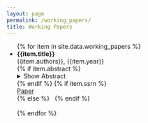 ```yaml
---
layout: page
permalink: /working_papers/
title: Working Papers
---
```


<ul class="listing">
{% for item in site.data.working_papers %}
	<li>
		<b>{{item.title}}</b><br/>
		{{item.authors}}, {{item.year}}<br/>
		<div class="link-buttons">
			{% if item.abstract %}
				<details>
	 			<summary class="color-button2" >Show Abstract</summary> <!--  -->
				<p class="abstract-open">{{item.abstract}}</p>
				</details>
			{% endif %}
			{% if item.ssrn %}
					<a href ="{{item.ssrn}}" target ="_blank"><div class = "color-button2">Paper</div></a>
			{% else %}
			  &nbsp;
			{% endif %}
		</div>
		<br/>
	</li>
{% endfor %}
</ul>
